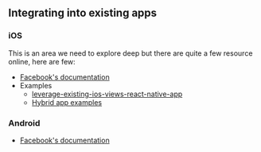 ## Integrating into existing apps

### iOS

This is an area we need to explore deep but there are quite a few resource online, here are few:

* [Facebook's documentation](https://facebook.github.io/react-native/docs/embedded-app-ios.html)
* Examples
  * [leverage-existing-ios-views-react-native-app](http://moduscreate.com/leverage-existing-ios-views-react-native-app/)
  * [Hybrid app examples](https://github.com/dsibiski/react-native-hybrid-app-examples)


### Android

* [Facebook's documentation](https://facebook.github.io/react-native/docs/embedded-app-android.html)



